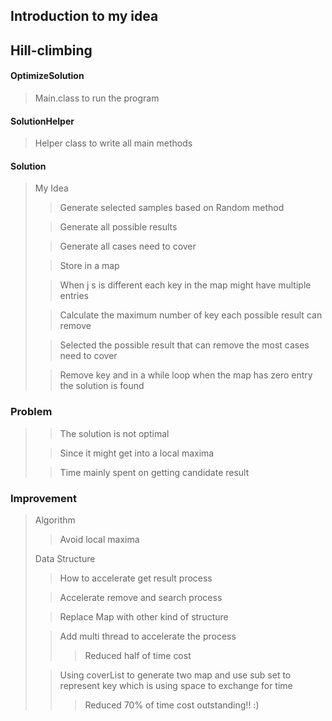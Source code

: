 ## Introduction to my idea

## Hill-climbing

#### OptimizeSolution

> Main.class to run the program

#### SolutionHelper

> Helper class to write all main methods

#### Solution

> My Idea
> > Generate selected samples based on Random method
>
> > Generate all possible results
>
> > Generate all cases need to cover
>
> > Store in a map
>
> > When j s is different each key in the map might have multiple entries
>
> > Calculate the maximum number of key each possible result can remove
>
> > Selected the possible result that can remove the most cases need to cover
>
> > Remove key and in a while loop when the map has zero entry the solution is found

### Problem

> > The solution is not optimal
>
> > Since it might get into a local maxima
>
> > Time mainly spent on getting candidate result

### Improvement

> Algorithm
> > Avoid local maxima
>
> Data Structure
> > How to accelerate get result process
>
> > Accelerate remove and search process
>
> > Replace Map with other kind of structure
>
> > Add multi thread to accelerate the process
> > > Reduced half of time cost
>
> > Using coverList to generate two map and use sub set to represent key which is using space to exchange for time
> > > Reduced 70% of time cost outstanding!! :)